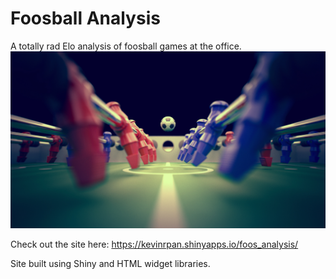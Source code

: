 Foosball Analysis
=================

A totally rad Elo analysis of foosball games at the office.
![totally rad foos banner](https://raw.githubusercontent.com/kevinrpan/foos-analysis/master/img/foos_banner.jpg)

Check out the site here:
https://kevinrpan.shinyapps.io/foos_analysis/

Site built using Shiny and HTML widget libraries. 


